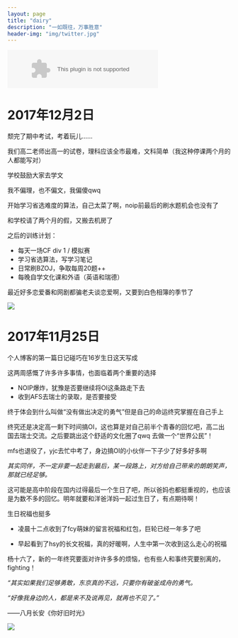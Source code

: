 ```yaml
---
layout: page
title: "dairy"
description: "一如既往，万事胜意"
header-img: "img/twitter.jpg"
---
```


<embed src="//music.163.com/style/swf/widget.swf?sid=519943060&type=2&auto=1&width=320&height=66" width="340" height="86"  allowNetworking="all"></embed>

# 2017年12月2日

颓完了期中考试，考着玩儿......

我们高二老师出高一的试卷，理科应该全市最难，文科简单（我这种停课两个月的人都能写对）

学校鼓励大家去学文

我不偏理，也不偏文，我偏傻qwq

开始学习省选难度的算法，自己太菜了啊，noip前最后的刷水题机会也没有了

和学校请了两个月的假，又搬去机房了

之后的训练计划：

- 每天一场CF div 1 / 模拟赛
- 学习省选算法，写学习笔记
- 日常刷BZOJ，争取每周20题++
- 每晚自学文化课和外语（英语和瑞德）

最近好多恋爱番和网剧都骗老夫谈恋爱啊，又要到白色相簿的季节了

![](https://img3.doubanio.com/view/photo/l/public/p2398430023.jpg)

# 2017年11月25日

个人博客的第一篇日记碰巧在16岁生日这天写成

这两周感慨了许多许多事情，也面临着两个重要的选择

 - NOIP爆炸，犹豫是否要继续将OI这条路走下去
 - 收到AFS去瑞士的录取，是否要接受

终于体会到什么叫做“没有做出决定的勇气”但是自己的命运终究掌握在自己手上

终究还是决定高一剩下时间搞OI，这也算是对自己前半个青春的回忆吧，高二出国去瑞士交流。之后要跳出这个舒适的文化圈了qwq   去做一个“世界公民”！

mfs也退役了，yjc去忙中考了，身边搞OI的小伙伴一下子少了好多好多啊

*其实同伴，不一定非要一起走到最后，某一段路上，对方给自己带来的朗朗笑声，那就已经足够。*

这可能是高中阶段在国内过得最后一个生日了吧，所以爸妈也都挺重视的，也应该是为数不多的回忆。明年就要和洋爸洋妈一起过生日了，有点期待啊！

生日祝福也挺多

- 凌晨十二点收到了fcy萌妹的留言祝福和红包，巨轮已经一年多了吧

- 早起看到了hsy的长文祝福，真的好暖啊，人生中第一次收到这么走心的祝福

杨十六了，新的一年终究要面对许许多多的烦恼，也有些人和事终究要别离的，fighting！

*“其实如果我们足够勇敢，东京真的不远，只要你有破釜成舟的勇气。*

*“好像我身边的人，都是来不及说再见，就再也不见了。”*

——八月长安《你好旧时光》

![](http://img.blog.csdn.net/20171125170329221?watermark/2/text/aHR0cDovL2Jsb2cuY3Nkbi5uZXQvcXdlcnR5MTEyNQ==/font/5a6L5L2T/fontsize/400/fill/I0JBQkFCMA==/dissolve/70/gravity/SouthEast)